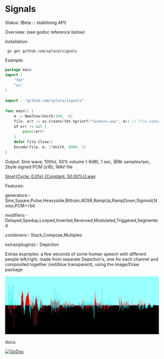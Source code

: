 # Signals

Status: (Beta :- stabilising API)

Overview: (see godoc reference below)

Installation:

     go get github.com/splace/signals   

Example:
```go
package main
import (
	"fmt"
	"os"
)

import . "github.com/splace/signals"

func main() {
	m := NewTone(UnitX/100, -6)
	file, err := os.Create(fmt.Sprintf("Sine%+v.wav", m)) // file named after go code of generating Function
	if err != nil {
		panic(err)
	}
	defer file.Close()
	Encode(file, m, 1*UnitX, 8000, 2)
}

```
Output: Sine wave, 100hz, 50% volume (-6dB), 1 sec, @8k samples/sec, 2byte signed PCM (s16), WAV file 

[Sine[{Cycle:     0.01s} {Constant:    50.00%}].wav](https://github.com/splace/signals/blob/master/examples/Sine%5B%7BCycle:%20%20%20%20%200.01s%7D%20%7BConstant:%20%20%20%2050.00%25%7D%5D.wav)

Features:

generators:- Sine,Square,Pulse,Heavyside,Bittrain,ADSR,RampUp,RampDown,Sigmoid,Noise,PCM<<bits>>bit

modifiers:- Delayed,Spedup,Looped,Inverted,Reversed,Modulated,Triggered,Segmented

combiners:- Stack,Compose,Multiplex

extras(plugins):- Depiction


Extras examples: a few seconds of some human speech with different people left/right, made from separate Depiction's, one for each channel and composited together (red/blue transparent), using the image/Draw package.

![speech saved as wav](https://github.com/splace/signals/blob/master/test%20output/out.jpeg)


docs: 
     
[![GoDoc](https://godoc.org/github.com/splace/signals?status.svg)](https://godoc.org/github.com/splace/signals)

